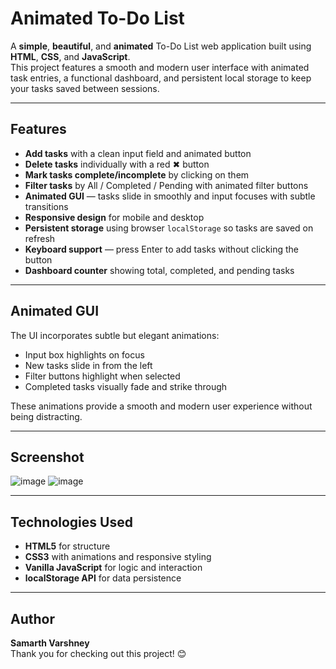 # Animated To-Do List

A **simple**, **beautiful**, and **animated** To-Do List web application built using **HTML**, **CSS**, and **JavaScript**.  
This project features a smooth and modern user interface with animated task entries, a functional dashboard, and persistent local storage to keep your tasks saved between sessions.

---

## Features

- **Add tasks** with a clean input field and animated button  
- **Delete tasks** individually with a red ✖ button  
- **Mark tasks complete/incomplete** by clicking on them  
- **Filter tasks** by All / Completed / Pending with animated filter buttons  
- **Animated GUI** — tasks slide in smoothly and input focuses with subtle transitions  
- **Responsive design** for mobile and desktop  
- **Persistent storage** using browser `localStorage` so tasks are saved on refresh  
- **Keyboard support** — press Enter to add tasks without clicking the button  
- **Dashboard counter** showing total, completed, and pending tasks  

---

## Animated GUI

The UI incorporates subtle but elegant animations:  
- Input box highlights on focus  
- New tasks slide in from the left  
- Filter buttons highlight when selected  
- Completed tasks visually fade and strike through  

These animations provide a smooth and modern user experience without being distracting.

---

## Screenshot
![image](https://github.com/user-attachments/assets/9d381af8-f82f-4a74-9c15-13a1b3807a92)
![image](https://github.com/user-attachments/assets/ed09ab6a-5918-4ef4-8a75-ee9fa9bf94c2)

---

## Technologies Used

- **HTML5** for structure  
- **CSS3** with animations and responsive styling  
- **Vanilla JavaScript** for logic and interaction  
- **localStorage API** for data persistence  

---

## Author

**Samarth Varshney**  
Thank you for checking out this project! 😊
